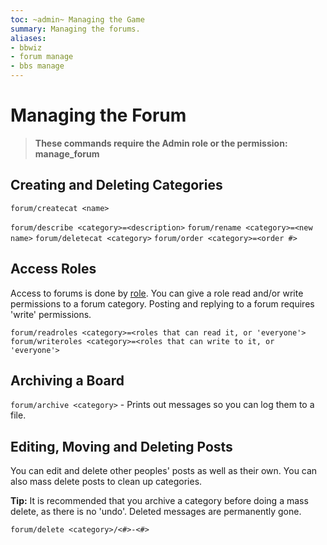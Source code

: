 ```yaml
---
toc: ~admin~ Managing the Game
summary: Managing the forums.
aliases:
- bbwiz
- forum manage
- bbs manage
---
```

# Managing the Forum

> **These commands require the Admin role or the permission: manage\_forum**

## Creating and Deleting Categories

`forum/createcat <name>`

`forum/describe <category>=<description>`
`forum/rename <category>=<new name>`
`forum/deletecat <category>`
`forum/order <category>=<order #>`

## Access Roles

Access to forums is done by [role](/help/roles). You can give a role read and/or write permissions to a forum category. Posting and replying to a forum requires 'write' permissions.

`forum/readroles <category>=<roles that can read it, or 'everyone'>`
`forum/writeroles <category>=<roles that can write to it, or 'everyone'>`

## Archiving a Board

`forum/archive <category>` - Prints out messages so you can log them to a file.

## Editing, Moving and Deleting Posts

You can edit and delete other peoples' posts as well as their own.  You can also mass delete posts to clean up categories.

**Tip:** It is recommended that you archive a category before doing a mass delete, as there is no 'undo'.  Deleted messages are permanently gone.

`forum/delete <category>/<#>-<#>`
